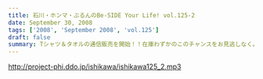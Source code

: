```yaml
---
title: 石川・ホンマ・ぶるんのBe-SIDE Your Life! vol.125-2
date: September 30, 2008
tags: ['2008', 'September 2008', 'vol.125']
draft: false
summary: Tシャツ＆タオルの通信販売を開始！！在庫わずかのこのチャンスをお見逃しなく。タオルは使い道がいろいろあって迷っちゃう〜〜〜。NAMAE
---
```


http://project-phi.ddo.jp/ishikawa/ishikawa125_2.mp3